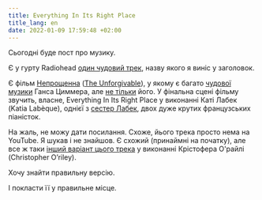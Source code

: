 ```yaml
---
title: Everything In Its Right Place
title_lang: en
date: 2022-01-09 17:59:48 +02:00
---
```


Сьогодні буде пост про музику.

Є у гурту Radiohead [один чудовий трек][1], назву якого я виніс у заголовок.

Є фільм [Непрощенна][2] ([The Unforgivable][3]), у якому є багато [чудової музики][4] Ганса Циммера, але [не тільки][5] його. У фінальна сцені фільму звучить, власне, Everything In Its Right Place у виконанні Каті Лабек (Katia Labèque), однієї з [сестер Лабек][6], двох дуже крутих французських піаністок.

На жаль, не можу дати посилання. Схоже, йього трека просто нема на YouTube. Я шукав і не знайшов. Є схожий (принаймні на початку), але все ж таки [інший варіант цього трека][7] у виконанні Крістофера О'райлі (Christopher O’riley).

Хочу знайти правильну версію.

І покласти її у правильне місце.

[1]: https://www.youtube.com/watch?v=NUnXxh5U25Y
[2]: https://uk.wikipedia.org/wiki/%D0%9D%D0%B5%D0%BF%D1%80%D0%BE%D1%89%D0%B5%D0%BD%D0%BD%D0%B0
[3]: https://en.wikipedia.org/wiki/The_Unforgivable
[4]: https://www.youtube.com/watch?v=-gvPBpbeKqU
[5]: https://m.imdb.com/title/tt11233960/soundtrack/
[6]: https://en.wikipedia.org/wiki/Katia_and_Marielle_Lab%C3%A8que
[7]: https://www.youtube.com/watch?v=N3Mk8fo71RM
